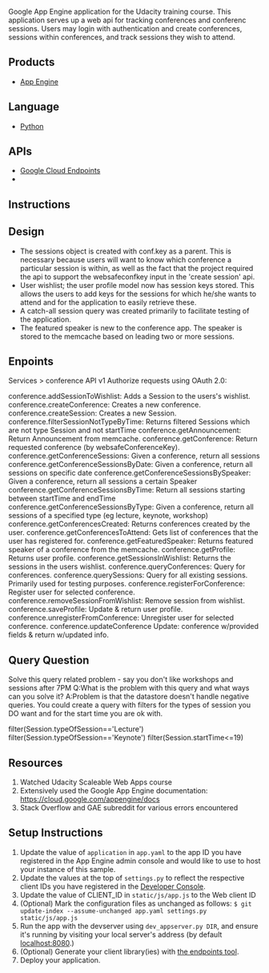 Google App Engine application for the Udacity training course. This application serves up a web api for tracking conferences and conferenc sessions. Users may login with authentication and create conferences, sessions within conferences, and track sessions they wish to attend.

## Products
- [App Engine][1]

## Language
- [Python][2]

## APIs
- [Google Cloud Endpoints][3]
- 

## Instructions

## Design
- The sessions object is created with conf.key as a parent. This is necessary because users will want to know which conference a particular session is within, as well as the fact that the project required the api to support the websafeconfkey input in the 'create session' api.
- User wishlist; the user profile model now has session keys stored. This allows the users to add keys for the sessions for which he/she wants to attend and for the application to easily retrieve these.
- A catch-all session query was created primarily to facilitate testing of the application.
- The featured speaker is new to the conference app. The speaker is stored to the memcache based on leading two or more sessions.

## Enpoints
Services > conference API v1
Authorize requests using OAuth 2.0:


conference.addSessionToWishlist:	Adds a Session to the users's wishlist.
conference.createConference:	Creates a new conference.
conference.createSession:	Creates a new Session.
conference.filterSessionNotTypeByTime:	Returns filtered Sessions which are not type Session and not startTime
conference.getAnnouncement:	Return Announcement from memcache.
conference.getConference:	Return requested conference (by websafeConferenceKey).
conference.getConferenceSessions:	Given a conference, return all sessions
conference.getConferenceSessionsByDate:	Given a conference, return all sessions on specific date
conference.getConferenceSessionsBySpeaker:	Given a conference, return all sessions a certain Speaker
conference.getConferenceSessionsByTime:	Return all sessions starting between startTime and endTime
conference.getConferenceSessionsByType:	Given a conference, return all sessions of a specified type  (eg lecture, keynote, workshop)
conference.getConferencesCreated:	Returns conferences created by the user.
conference.getConferencesToAttend:	Gets list of conferences that the user has registered for.
conference.getFeaturedSpeaker:	Returns featured speaker of a conference from the memcache.
conference.getProfile:	Returns user profile.
conference.getSessionsInWishlist:	Returns the sessions in the users wishlist.
conference.queryConferences:	Query for conferences.
conference.querySessions:	Query for all existing sessions. Primarily used for testing purposes.
conference.registerForConference:	Register user for selected conference.
conference.removeSessionFromWishlist:	Remove session from wishlist.
conference.saveProfile:	Update & return user profile.
conference.unregisterFromConference:	Unregister user for selected conference.
conference.updateConference	Update: conference w/provided fields & return w/updated info.


## Query Question
   Solve this query related problem - say you don't like workshops and sessions after 7PM
   Q:What is the problem with this query and what ways can you solve it?
   A:Problem is that the datastore doesn't handle negative queries. You could
   create a query with filters for the types of session you DO want and for the
   start time you are ok with.
   
   filter(Session.typeOfSession=='Lecture')
   filter(Session.typeOfSession=='Keynote')
   filter(Session.startTime<=19)

## Resources
1. Watched Udacity Scaleable Web Apps course
2. Extensively used the Google App Engine documentation: https://cloud.google.com/appengine/docs
3. Stack Overflow and GAE subreddit for various errors encountered

## Setup Instructions
1. Update the value of `application` in `app.yaml` to the app ID you
   have registered in the App Engine admin console and would like to use to host
   your instance of this sample.
1. Update the values at the top of `settings.py` to
   reflect the respective client IDs you have registered in the
   [Developer Console][4].
1. Update the value of CLIENT_ID in `static/js/app.js` to the Web client ID
1. (Optional) Mark the configuration files as unchanged as follows:
   `$ git update-index --assume-unchanged app.yaml settings.py static/js/app.js`
1. Run the app with the devserver using `dev_appserver.py DIR`, and ensure it's running by visiting your local server's address (by default [localhost:8080][5].)
1. (Optional) Generate your client library(ies) with [the endpoints tool][6].
1. Deploy your application.


[1]: https://developers.google.com/appengine
[2]: http://python.org
[3]: https://developers.google.com/appengine/docs/python/endpoints/
[4]: https://console.developers.google.com/
[5]: https://localhost:8080/
[6]: https://developers.google.com/appengine/docs/python/endpoints/endpoints_tool
